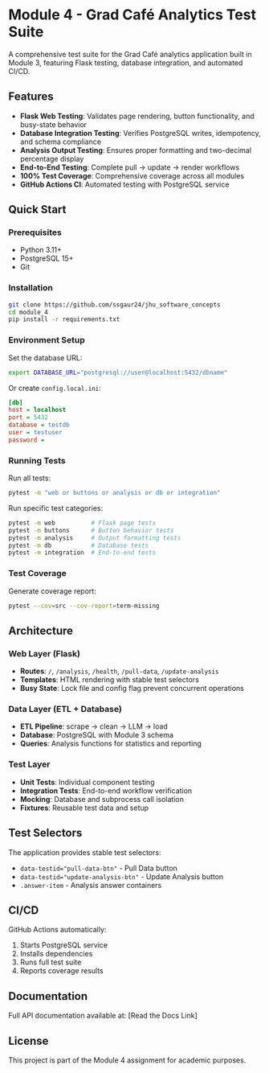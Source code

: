 # Module 4 - Grad Café Analytics Test Suite

A comprehensive test suite for the Grad Café analytics application built in Module 3, featuring Flask testing, database integration, and automated CI/CD.

## Features

- **Flask Web Testing**: Validates page rendering, button functionality, and busy-state behavior
- **Database Integration Testing**: Verifies PostgreSQL writes, idempotency, and schema compliance  
- **Analysis Output Testing**: Ensures proper formatting and two-decimal percentage display
- **End-to-End Testing**: Complete pull → update → render workflows
- **100% Test Coverage**: Comprehensive coverage across all modules
- **GitHub Actions CI**: Automated testing with PostgreSQL service

## Quick Start

### Prerequisites

- Python 3.11+
- PostgreSQL 15+
- Git

### Installation

```bash
git clone https://github.com/ssgaur24/jhu_software_concepts
cd module_4
pip install -r requirements.txt
```

### Environment Setup

Set the database URL:
```bash
export DATABASE_URL="postgresql://user@localhost:5432/dbname"
```

Or create `config.local.ini`:
```ini
[db]
host = localhost
port = 5432
database = testdb
user = testuser
password = 
```

### Running Tests

Run all tests:
```bash
pytest -m "web or buttons or analysis or db or integration"
```

Run specific test categories:
```bash
pytest -m web          # Flask page tests
pytest -m buttons      # Button behavior tests  
pytest -m analysis     # Output formatting tests
pytest -m db           # Database tests
pytest -m integration  # End-to-end tests
```

### Test Coverage

Generate coverage report:
```bash
pytest --cov=src --cov-report=term-missing
```

## Architecture

### Web Layer (Flask)
- **Routes**: `/`, `/analysis`, `/health`, `/pull-data`, `/update-analysis`
- **Templates**: HTML rendering with stable test selectors
- **Busy State**: Lock file and config flag prevent concurrent operations

### Data Layer (ETL + Database)
- **ETL Pipeline**: scrape → clean → LLM → load
- **Database**: PostgreSQL with Module 3 schema
- **Queries**: Analysis functions for statistics and reporting

### Test Layer
- **Unit Tests**: Individual component testing
- **Integration Tests**: End-to-end workflow verification
- **Mocking**: Database and subprocess call isolation
- **Fixtures**: Reusable test data and setup

## Test Selectors

The application provides stable test selectors:
- `data-testid="pull-data-btn"` - Pull Data button
- `data-testid="update-analysis-btn"` - Update Analysis button
- `.answer-item` - Analysis answer containers

## CI/CD

GitHub Actions automatically:
1. Starts PostgreSQL service
2. Installs dependencies
3. Runs full test suite
4. Reports coverage results

## Documentation

Full API documentation available at: [Read the Docs Link]

## License

This project is part of the Module 4 assignment for academic purposes.